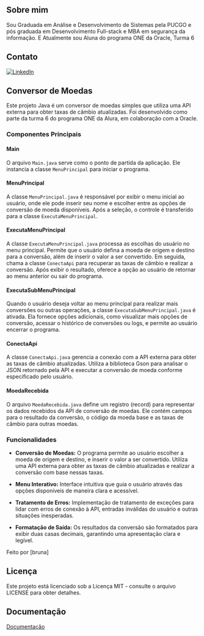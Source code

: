 

## Sobre mim

Sou Graduada em Análise e Desenvolvimento de Sistemas pela PUCGO e pós graduada em Desenvolvimento Full-stack e MBA em segurança da informação. E Atualmente sou Aluna do programa ONE da Oracle, Turma 6
## Contato
[![LinkedIn](https://img.shields.io/badge/LinkedIn-0077B5?style=for-the-badge&logo=linkedin&logoColor=white)](https://www.linkedin.com/in/bruna-lorrane-caires-9139a685/)

## Conversor de Moedas

Este projeto Java é um conversor de moedas simples que utiliza uma API externa para obter taxas de câmbio atualizadas. Foi desenvolvido como parte da turma 6 do programa ONE da Alura, em colaboração com a Oracle.

### Componentes Principais

#### Main

O arquivo `Main.java` serve como o ponto de partida da aplicação. Ele instancia a classe `MenuPrincipal` para iniciar o programa.

#### MenuPrincipal

A classe `MenuPrincipal.java` é responsável por exibir o menu inicial ao usuário, onde ele pode inserir seu nome e escolher entre as opções de conversão de moeda disponíveis. Após a seleção, o controle é transferido para a classe `ExecutaMenuPrincipal`.

#### ExecutaMenuPrincipal

A classe `ExecutaMenuPrincipal.java` processa as escolhas do usuário no menu principal. Permite que o usuário defina a moeda de origem e destino para a conversão, além de inserir o valor a ser convertido. Em seguida, chama a classe `ConectaApi` para recuperar as taxas de câmbio e realizar a conversão. Após exibir o resultado, oferece a opção ao usuário de retornar ao menu anterior ou sair do programa.

#### ExecutaSubMenuPrincipal

Quando o usuário deseja voltar ao menu principal para realizar mais conversões ou outras operações, a classe `ExecutaSubMenuPrincipal.java` é ativada. Ela fornece opções adicionais, como visualizar mais opções de conversão, acessar o histórico de conversões ou logs, e permite ao usuário encerrar o programa.

#### ConectaApi

A classe `ConectaApi.java` gerencia a conexão com a API externa para obter as taxas de câmbio atualizadas. Utiliza a biblioteca Gson para analisar o JSON retornado pela API e executar a conversão de moeda conforme especificado pelo usuário.

#### MoedaRecebida

O arquivo `MoedaRecebida.java` define um registro (record) para representar os dados recebidos da API de conversão de moedas. Ele contém campos para o resultado da conversão, o código da moeda base e as taxas de câmbio para outras moedas.

### Funcionalidades

- **Conversão de Moedas:** O programa permite ao usuário escolher a moeda de origem e destino, e inserir o valor a ser convertido. Utiliza uma API externa para obter as taxas de câmbio atualizadas e realizar a conversão com base nessas taxas.

- **Menu Interativo:** Interface intuitiva que guia o usuário através das opções disponíveis de maneira clara e acessível.

- **Tratamento de Erros:** Implementação de tratamento de exceções para lidar com erros de conexão à API, entradas inválidas do usuário e outras situações inesperadas.

- **Formatação de Saída:** Os resultados da conversão são formatados para exibir duas casas decimais, garantindo uma apresentação clara e legível.



Feito por [bruna]

## Licença

Este projeto está licenciado sob a Licença MIT - consulte o arquivo LICENSE para obter detalhes.


## Documentação

[Documentação](https://docs.oracle.com/en/java/)

